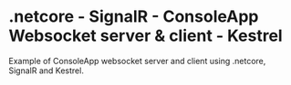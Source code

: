 # .netcore - SignalR - ConsoleApp Websocket server & client - Kestrel 

Example of ConsoleApp websocket server and client using .netcore, SignalR and Kestrel. 
